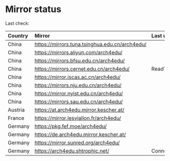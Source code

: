 <script src="./time.js"></script>
# Mirror status
Last check: <script type="text/javascript">localize(1757327181.6543558);</script>

|Country|Mirror|Last update|
|:------|:-----|:----------|
|China|https://mirrors.tuna.tsinghua.edu.cn/arch4edu/|<script type="text/javascript">localize(1757313997);</script>|
|China|https://mirrors.aliyun.com/arch4edu/|<script type="text/javascript">localize(1757313997);</script>|
|China|https://mirrors.bfsu.edu.cn/arch4edu/|<script type="text/javascript">localize(1757270232);</script>|
|China|https://mirrors.cernet.edu.cn/arch4edu/|ReadTimeout|
|China|https://mirror.iscas.ac.cn/arch4edu/|<script type="text/javascript">localize(1757313997);</script>|
|China|https://mirrors.nju.edu.cn/arch4edu/|<script type="text/javascript">localize(1757270232);</script>|
|China|https://mirror.nyist.edu.cn/arch4edu/|<script type="text/javascript">localize(1757270232);</script>|
|China|https://mirrors.sau.edu.cn/arch4edu/|<script type="text/javascript">localize(1756795646);</script>|
|Austria|https://at.arch4edu.mirror.kescher.at/|<script type="text/javascript">localize(1756104457);</script>|
|France|https://mirror.lesviallon.fr/arch4edu/|<script type="text/javascript">localize(1756709288);</script>|
|Germany|https://pkg.fef.moe/arch4edu/|<script type="text/javascript">localize(1756104457);</script>|
|Germany|https://de.arch4edu.mirror.kescher.at/|<script type="text/javascript">localize(1756104457);</script>|
|Germany|https://mirror.sunred.org/arch4edu/|<script type="text/javascript">localize(1757313997);</script>|
|Germany|https://arch4edu.shtrophic.net/|ConnectionError|

<script src="./tablefilter/tablefilter.js"></script>
<script src="./table.js"></script>